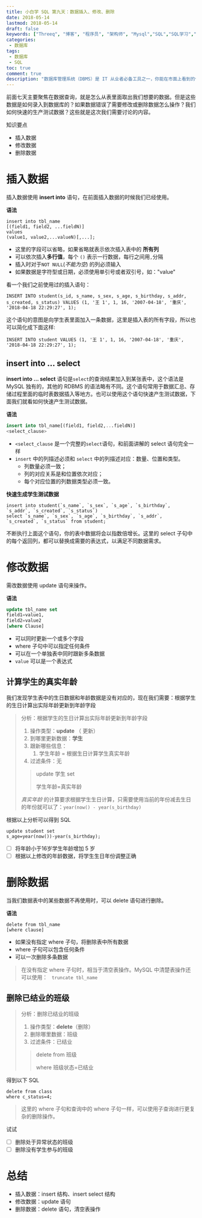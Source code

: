 ```yaml
---
title: 小白学 SQL 第九天：数据插入、修改、删除
date: 2018-05-14
lastmod: 2018-05-14
draft: false
keywords: ["Threeq", "博客", "程序员", "架构师", "Mysql","SQL","SQL学习","数据库","create 语句"]
categories:
 - 数据库
tags:
 - 数据库
 - SQL
toc: true
comment: true
description: "数据库管理系统（DBMS）是 IT 从业者必备工具之一，你能在市面上看到的任何一个软件系统，在后面支持的一定有它的身影。 而这里面关系型数据库管理系统（RDBMS） 目前暂居了绝大部分，操作 RDBMS 的基础就是今天我们要开始学习的 SQL（结构化查询语言），所以我们有必要针对 SQL 进行系统全面的学习。同时会对数据库中的一些基础原理和设计工具进行介绍：ER 图、数据类型、范式等。适合小白用户（初学者和刚入门）。"
---
```


前面七天主要聚焦在数据查询，就是怎么从表里面取出我们想要的数据。但是这些数据是如何录入到数据库的？如果数据错误了需要修改或删除数据怎么操作？我们如何快速的生产测试数据？这些就是这次我们需要讨论的内容。

知识要点

- 插入数据
- 修改数据
- 删除数据

<!--more-->

# 插入数据

插入数据使用 **insert into** 语句，在前面插入数据的时候我们已经使用。

**语法**

```
insert into tbl_name 
[(field1, field2, ...fieldN)]
values
(value1, value2,...valueN)[,...];
```

* 这里的字段可以省略，如果省略就表示依次插入表中的 **所有列**
* 可以依次插入**多行值**，每个 `()` 表示一行数据，每行之间用`,`分隔
* 插入时对于`NOT NULL`(*不能为空*) 的列必须输入
* 如果数据是字符型或日期，必须使用单引号或者双引号，如："value"

看一个我们之前使用过的插入语句：

```
INSERT INTO student(s_id, s_name, s_sex, s_age, s_birthday, s_addr, s_created, s_status) VALUES (1, '王 1', 1, 16, '2007-04-18', '重庆', '2018-04-18 22:29:27', 1);
```

这个语句的意图是向学生表里面加入一条数据，这里是插入表的所有字段，所以也可以简化成下面这样:

```
INSERT INTO student VALUES (1, '王 1', 1, 16, '2007-04-18', '重庆', '2018-04-18 22:29:27', 1);
```



## insert into … select

**insert into … select** 语句是`select`的查询结果加入到某张表中，这个语法是 MySQL 独有的，其他的 RDBMS 的语法略有不同。这个语句常用于数据汇总、存储过程里面的临时表数据插入等地方。也可以使用这个语句快速产生测试数据，下面我们就看如何快速产生测试数据。

**语法**

```sql
insert into tbl_name[(field1, field2,...fieldN)]
<select_clause>
```

* `<select_clause` 是一个完整的`select`语句，和前面讲解的 select 语句完全一样
* `insert` 中的列描述必须和 `select` 中的列描述对应：数量、位置和类型。
  * 列数量必须一致；
  * 列的对应关系是和位置依次对应；
  * 每个对应位置的列数据类型必须一致。

**快速生成学生测试数据**

```
insert into student(`s_name`, `s_sex`, `s_age`, `s_birthday`, `s_addr`, `s_created`, `s_status`)
select `s_name`, `s_sex`, `s_age`, `s_birthday`, `s_addr`, `s_created`, `s_status` from student;
```

不断执行上面这个语句，你的表中数据将会以指数倍增长。这里的 select 子句中的每个返回列，都可以替换成需要的表达式，以满足不同数据需求。

# 修改数据

需改数据使用 update 语句来操作。

**语法**

```sql
update tbl_name set
field1=value1,
field2=value2
[where Clause]
```

* 可以同时更新一个或多个字段
* where 子句中可以指定任何条件
* 可以在一个单独表中同时跟新多条数据
* `value` 可以是一个表达式

## 计算学生的真实年龄

我们发现学生表中的生日数据和年龄数据是没有对应的，现在我们需要：根据学生的生日计算出实际年龄更新到年龄字段

> 分析：根据学生的生日计算出实际年龄更新到年龄字段
>
> 1. 操作类型：**update** （ 更新）
> 2. 到哪里更新数据：**学生**
> 3. 跟新哪些信息：
>    1. 学生年龄 = 根据生日计算学生真实年龄
> 4. 过滤条件：无
>
> > update 学生 set
> >
> > 学生年龄=真实年龄
>
> *真实年龄* 的计算要求根据学生生日计算，只需要使用当前的年份减去生日的年份就可以了：`year(now() - year(s_birthday)` 

根据以上分析可以得到 SQL

```
update student set
s_age=year(now())-year(s_birthday);
```



- [ ] 将年龄小于16岁学生年龄增加 5 岁
- [ ] 根据以上修改的年龄数据，将学生生日年份调整正确

# 删除数据

当我们数据表中的某些数据不再使用时，可以 delete 语句进行删除。

**语法**

```
delete from tbl_name
[where clause]
```

* 如果没有指定 where 子句，将删除表中所有数据
* where 子句可以包含任何条件
* 可以一次删除多条数据

> 在没有指定 where 子句时，相当于清空表操作。MySQL 中清楚表操作还可以使用： ` truncate tbl_name`

## 删除已结业的班级

> 分析：删除已结业的班级
>
> 1. 操作类型：**delete**（删除）
> 2. 删除哪里数据：班级
> 3. 过滤条件：已结业
>
> > delete from 班级
> >
> > where 班级状态=已结业

得到以下 SQL

```
delete from class
where c_status=4;
```

> 这里的 where 子句和查询中的 where 子句一样，可以使用子查询进行更复杂的删除操作。

试试

- [ ] 删除处于异常状态的班级
- [ ] 删除没有学生参与的班级

# 总结

- 插入数据：insert 结构、insert select 结构
- 修改数据：update 语句
- 删除数据：delete 语句，清空表操作

